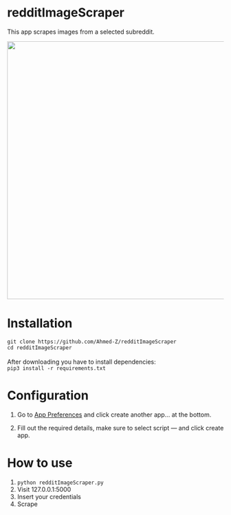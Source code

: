 # redditImageScraper
This app scrapes images from a selected subreddit.

<p align="center">
  <img src="https://github.com/Ahmed-Z/redditImageScraper/blob/master/scraper-demo.gif" style="height:600px;" >
</p>

# Installation

`git clone https://github.com/Ahmed-Z/redditImageScraper`<br>
`cd redditImageScraper` <br><br>
After downloading you have to install dependencies:<br>
`pip3 install -r requirements.txt`

# Configuration
1. Go to [App Preferences](https://www.reddit.com/prefs/apps) and click create another app… at the bottom.

2. Fill out the required details, make sure to select script — and click create app.

# How to use

1. `python redditImageScraper.py`
2. Visit 127.0.0.1:5000
3. Insert your credentials
4. Scrape
